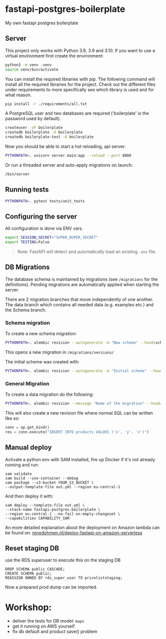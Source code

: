# fastapi-postgres-boilerplate
My own fastapi postgres boilerplate

## Server

This project only works with Python 3.8, 3.9 and 3.10.
If you want to use a virtual environment first create the environment:

```bash
python3 -m venv .venv
source venv/bin/activate
```

You can install the required libraries with pip. The following command will install all the required
libraries for the project. Check out the different files under requirements to more specifically see
which library is used and for what reason.

```bash
pip install -r ./requirements/all.txt
```

A PostgreSQL user and two databases are required ('boilerplate' is the password used by default).

```bash
createuser -sP boilerplate
createdb boilerplate -O boilerplate
createdb boilerplate-test -O boilerplate
```

Now you should be able to start a hot reloading, api server:
```bash
PYTHONPATH=. uvicorn server.main:app --reload --port 8080
```

Or run a threaded server and auto-apply migrations on launch:
```bash
/bin/server
````

## Running tests
```bash
PYTHONPATH=. pytest tests/unit_tests
```

## Configuring the server

All configuration is done via ENV vars. 

```bash
export SESSION_SECRET="SUPER_DUPER_SECRET"
export TESTING=False
```

> Note: FastAPI will detect and automatically load an existing `.env` file. 

## DB Migrations

The database schema is maintained by migrations (see `/migrations` for the
definitions). Pending migrations are automatically applied when starting the
server.

There are 2 migration branches that move independently of one another. The data branch which contains
all needed data (e.g. examples etc.) and the Schema branch.

### Schema migration

To create a new schema migration:

```bash
PYTHONPATH=. alembic revision --autogenerate -m "New schema" --head=schema@head
```

This opens a new migration in `/migrations/versions/`

The initial scheme was created with:

```bash
PYTHONPATH=. alembic revision --autogenerate -m "Initial scheme" --head=schema@head --version-path=migrations/versions/schema
```

### General Migration

To create a data migration do the following:

```bash
PYTHONPATH=. alembic revision --message "Name of the migration" --head=general@head
```

This will also create a new revision file where normal SQL can be written like so:

```python
conn = op.get_bind()
res = conn.execute("INSERT INTO products VALUES ('x', 'y', 'z')")
```

## Manual deploy

Activate a python env with SAM installed, fire up Docker if it's not already running and run:

```
sam validate
sam build --use-container --debug
sam package --s3-bucket YOUR_S3_BUCKET \
--output-template-file out.yml --region eu-central-1
```

And then deploy it with:

```
sam deploy --template-file out.yml \
--stack-name fastapi-postgres-boilerplate \
--region eu-central-1 --no-fail-on-empty-changeset \
--capabilities CAPABILITY_IAM
```

An more detailed explanation about the deployment on Amazon lambda can be found on: 
[renedohmen.nl/deploy-fastapi-on-amazon-serverless](https://www.renedohmen.nl/deploy-fastapi-on-amazon-serverless/)

## Reset staging DB

use the RDS superuser to execute this on the staging DB

```
DROP SCHEMA public CASCADE;
CREATE SCHEMA public;
REASSIGN OWNED BY rds_super_user TO priceliststaging;
```

Now a prepared prod dump can be imported.


Workshop:
=========
- deliver the tests for DB model: `maps`
- get it running on AWS yourself
- fix db default and product save() problem

